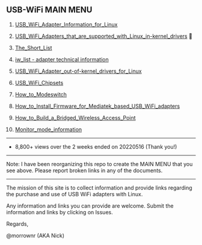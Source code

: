 ##   USB-WiFi MAIN MENU

1.  [USB_WiFi_Adapter_Information_for_Linux](https://github.com/morrownr/USB-WiFi/blob/main/home/USB_WiFi_Adapter_Information_for_Linux.md)

2.  [USB_WiFi_Adapters_that_are_supported_with_Linux_in-kernel_drivers](https://github.com/morrownr/USB-WiFi/blob/main/home/USB_WiFi_Adapters_that_are_supported_with_Linux_in-kernel_drivers.md)  :rocket:

3.  [The_Short_List](https://github.com/morrownr/USB-WiFi/blob/main/home/The_Short_List.md)

4.  [iw_list - adapter technical information](https://github.com/morrownr/USB-WiFi/tree/main/home/iw_list)

5.  [USB_WiFi_Adapter_out-of-kernel_drivers_for_Linux](https://github.com/morrownr/USB-WiFi/blob/main/home/USB_WiFi_Adapter_out-of-kernel_drivers_for_Linux.md)

6.  [USB_WiFi_Chipsets](https://github.com/morrownr/USB-WiFi/blob/main/home/USB_WiFi_Chipsets.md)

7.  [How_to_Modeswitch](https://github.com/morrownr/USB-WiFi/blob/main/home/How_to_Modeswitch.md)

8.  [How_to_Install_Firmware_for_Mediatek_based_USB_WiFi_adapters](https://github.com/morrownr/USB-WiFi/blob/main/home/How_to_Install_Firmware_for_Mediatek_based_USB_WiFi_adapters.md)

9.  [How_to_Build_a_Bridged_Wireless_Access_Point](https://github.com/morrownr/USB-WiFi/blob/main/home/AP_Mode/Bridged_Wireless_Access_Point.md)

10. [Monitor_mode_information](https://github.com/morrownr/Monitor_Mode)

-----

- 8,800+ views over the 2 weeks ended on 20220516 (Thank you!)

-----

Note: I have been reorganizing this repo to create the MAIN MENU that you see above. Please report broken links in any of the documents.

-----

The mission of this site is to collect information and provide links regarding the purchase and use of USB WiFi adapters with Linux.

Any information and links you can provide are welcome. Submit the information and links by clicking on Issues.

Regards,

@morrownr (AKA Nick)
